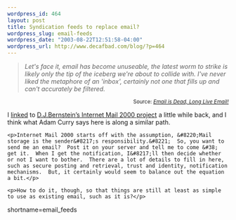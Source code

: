 ```yaml
--- 
wordpress_id: 464
layout: post
title: Syndication feeds to replace email?
wordpress_slug: email-feeds
wordpress_date: "2003-08-22T12:51:58-04:00"
wordpress_url: http://www.decafbad.com/blog/?p=464
---
```

<blockquote cite="http://www.blognewsnetwork.com/members/0000001/stories/2003/08/22/emailIsDeadRSSrulez.html"><i>Let's face it, email has become unuseable, the latest worm to strike is likely only the tip of the iceberg we're about to collide with. I've never liked the metaphore of an 'inbox', certainly not one that fills up and can't accurately be filtered.</i></blockquote><div class="credit" align="right"><small>Source: <cite><a href="http://www.blognewsnetwork.com/members/0000001/stories/2003/08/22/emailIsDeadRSSrulez.html">Email is Dead, Long Live Email!</a></cite></small></div>	<p>I <a href="http://www.decafbad.com/blog/links/aofoffohohdef.html">linked</a> to <a href="http://cr.yp.to/im2000.html">D.J.Bernstein&#8217;s Internet Mail 2000 project</a> a little while back, and I think what Adam Curry says here is along a similar path.</p>

	<p>Internet Mail 2000 starts off with the assumption, &#8220;Mail storage is the sender&#8217;s responsibility.&#8221;  So, you want to send me an email?  Post it on your server and tell me to come &#38; get it.  When I get the notification, I&#8217;ll then decide whether or not I want to bother.  There are a lot of details to fill in here, such as secure posting and retrieval, trust and identity, notification mechanisms.  But, it certainly would seem to balance out the equation a bit.</p>

	<p>How to do it, though, so that things are still at least as simple to use as existing email, such as it is?</p>
<!--more-->
shortname=email_feeds
